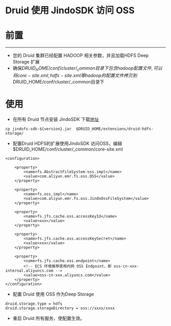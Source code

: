 # Druid 使用 JindoSDK 访问 OSS

# 前置

---
* 您的 Druid 集群已经配置 HADOOP 相关参数，并且加载HDFS Deep Storage 扩展
* 确保$DRUID_HOME/conf/cluster/_common目录下包含hadoop配置文件, 可以将core-site.xml, hdfs-site.xml等hadoop的配置文件拷贝到$DRUID_HOME/conf/cluster/_common目录下

# 使用

* 在所有 Druid 节点安装 JindoSDK
下载[地址](./jindofs_sdk_how_to.md#%E5%8F%91%E5%B8%83%E6%97%A5%E5%BF%97)
````
cp jindofs-sdk-${version}.jar  $DRUID_HOME/extensions/druid-hdfs-storage/
````

* 配置Druid HDFS的扩展使用JindoSDK 访问OSS，编辑 $DRUID_HOME/conf/cluster/_common/core-site.xml

````
<configuration>

    <property>
        <name>fs.AbstractFileSystem.oss.impl</name>
        <value>com.aliyun.emr.fs.oss.OSS</value>
    </property>

    <property>
        <name>fs.oss.impl</name>
        <value>com.aliyun.emr.fs.oss.JindoOssFileSystem</value>
    </property>

    <property>
        <name>fs.jfs.cache.oss.accessKeyId</name>
        <value>xxx</value>
    </property>

    <property>
        <name>fs.jfs.cache.oss.accessKeySecret</name>
        <value>xxx</value>
    </property>

    <property>
        <name>fs.jfs.cache.oss.endpoint</name>
        <!-- ECS 环境推荐使用内网 OSS Endpoint，即 oss-cn-xxx-internal.aliyuncs.com -->
        <value>oss-cn-xxx.aliyuncs.com</value>
    </property>
</configuration>

````

* 配置 Druid 使用 OSS 作为Deep Storage

````
druid.storage.type = hdfs
druid.storage.storageDirectory = oss://xxxx/xxxx
````

* 重启 Druid 所有服务，使配置生效。
